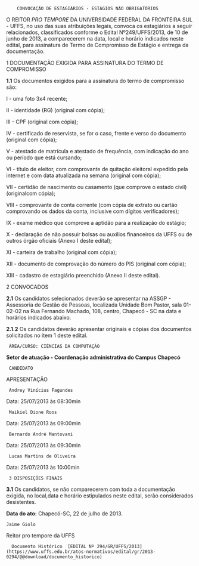         CONVOCAÇÃO DE ESTAGIÁRIOS - ESTÁGIOS NÃO OBRIGATÓRIOS  

O REITOR *PRO TEMPORE* DA UNIVERSIDADE FEDERAL DA FRONTEIRA SUL - UFFS, no uso das suas atribuições legais, convoca os estagiários a seguir relacionados, classificados conforme o Edital Nº249/UFFS/2013, de 10 de junho de 2013, a comparecerem na data, local e horário indicados neste edital, para assinatura de Termo de Compromisso de Estágio e entrega da documentação.

 1 DOCUMENTAÇÃO EXIGIDA PARA ASSINATURA DO TERMO DE COMPROMISSO

 **1.1** Os documentos exigidos para a assinatura do termo de compromisso são:

 I - uma foto 3x4 recente;

 II - identidade (RG) (original com cópia);

 III - CPF (original com cópia);

 IV - certificado de reservista, se for o caso, frente e verso do documento (original com cópia);

 V - atestado de matrícula e atestado de frequência, com indicação do ano ou período que está cursando;

 VI - título de eleitor, com comprovante de quitação eleitoral expedido pela internet e com data atualizada na semana (original com cópia);

 VII - certidão de nascimento ou casamento (que comprove o estado civil) (originalcom cópia);

 VIII - comprovante de conta corrente (com cópia de extrato ou cartão comprovando os dados da conta, inclusive com dígitos verificadores);

 IX - exame médico que comprove a aptidão para a realização do estágio;

 X - declaração de não possuir bolsas ou auxílios financeiros da UFFS ou de outros órgão oficiais (Anexo I deste edital);

 XI - carteira de trabalho (original com cópia);

 XII - documento de comprovação do número do PIS (original com cópia);

 XIII - cadastro de estagiário preenchido (Anexo II deste edital).

 2 CONVOCADOS

 **2.1** Os candidatos selecionados deverão se apresentar na ASSGP - Assessoria de Gestão de Pessoas, localizada Unidade Bom Pastor, sala 01-02-02 na Rua Fernando Machado, 108, centro, Chapecó - SC na data e horários indicados abaixo.

 **2.1.2** Os candidatos deverão apresentar originais e cópias dos documentos solicitados no item 1 deste edital.

     ÁREA/CURSO: CIÊNCIAS DA COMPUTAÇÃO

 **Setor de atuação - Coordenação administrativa do Campus Chapecó**

     CANDIDATO

   APRESENTAÇÃO

     Andrey Vinícius Fagundes

   Data: 25/07/2013 às 08:30min

     Maikiel Dione Roos

   Data: 25/07/2013 às 09:00min

     Bernardo André Mantovani

   Data: 25/07/2013 às 09:30min

     Lucas Martins de Oliveira

   Data: 25/07/2013 às 10:00min

     3 DISPOSIÇÕES FINAIS

 **3.1** Os candidatos, se não comparecerem com toda a documentação exigida, no local,data e horário estipulados neste edital, serão considerados desistentes.

  

   **Data do ato:** Chapecó-SC, 22 de julho de 2013.   
 

    Jaime Giolo   
 Reitor pro tempore da UFFS 

      Documento Histórico  [EDITAL Nº 294/GR/UFFS/2013](https://www.uffs.edu.br/atos-normativos/edital/gr/2013-0294/@@download/documento_historico)     
      